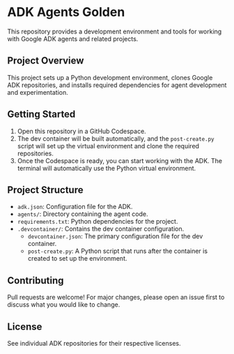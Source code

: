 # ADK Agents Golden

This repository provides a development environment and tools for working with Google ADK agents and related projects.

## Project Overview
This project sets up a Python development environment, clones Google ADK repositories, and installs required dependencies for agent development and experimentation.

## Getting Started

1.  Open this repository in a GitHub Codespace.
2.  The dev container will be built automatically, and the `post-create.py` script will set up the virtual environment and clone the required repositories.
3.  Once the Codespace is ready, you can start working with the ADK. The terminal will automatically use the Python virtual environment.

## Project Structure

*   `adk.json`: Configuration file for the ADK.
*   `agents/`: Directory containing the agent code.
*   `requirements.txt`: Python dependencies for the project.
*   `.devcontainer/`: Contains the dev container configuration.
    *   `devcontainer.json`: The primary configuration file for the dev container.
    *   `post-create.py`: A Python script that runs after the container is created to set up the environment.

## Contributing
Pull requests are welcome! For major changes, please open an issue first to discuss what you would like to change.

## License
See individual ADK repositories for their respective licenses.